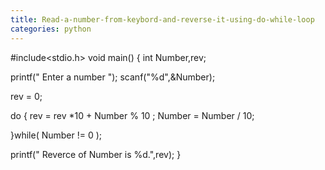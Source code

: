 ```yaml
---
title: Read-a-number-from-keybord-and-reverse-it-using-do-while-loop
categories: python
---
```


#include&lt;stdio.h&gt;
void main()
{
int Number,rev;

printf(" Enter a number ");
scanf("%d",&amp;Number);

rev = 0;

do
{
rev = rev *10 + Number % 10 ;
Number = Number / 10;

}while( Number != 0 );

printf(" Reverce of Number is %d.",rev);
}
